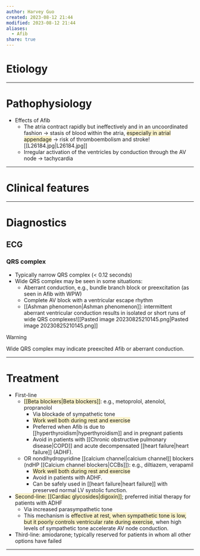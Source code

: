 ```yaml
---
author: Harvey Guo
created: 2023-08-12 21:44
modified: 2023-08-12 21:44
aliases:
  - Afib
share: true
---
```

# Etiology


---
# Pathophysiology
- Effects of Afib
	- The atria contract rapidly but ineffectively and in an uncoordinated fashion → stasis of blood within the atria, <span style="background:rgba(240, 200, 0, 0.2)">especially in atrial appendage</span> → risk of thromboembolism and stroke![[L26184.jpg|L26184.jpg]]
	- Irregular activation of the ventricles by conduction through the AV node → tachycardia

---
# Clinical features

---
# Diagnostics
## ECG
### QRS complex
- Typically narrow QRS complex (< 0.12 seconds)
- Wide QRS complex may be seen in some situations:
	- Aberrant conduction, e.g., bundle branch block or preexcitation (as seen in Afib with WPW)
	- Complete AV block with a ventricular escape rhythm
	- [[Ashman phenomenon|Ashman phenomenon]]: intermittent aberrant ventricular conduction results in isolated or short runs of wide QRS complexes![[Pasted image 20230825210145.png|Pasted image 20230825210145.png]]

>[!warning] 
>Wide QRS complex may indicate preexcited Afib or aberrant conduction.

---
# Treatment
- First-line
	- <span style="background:rgba(240, 200, 0, 0.2)">[[Beta blockers|Beta blockers]]</span>: e.g., metoprolol, atenolol, propranolol
		- Via blockade of sympathetic tone
		- <span style="background:rgba(240, 200, 0, 0.2)">Work well both during rest and exercise</span>
		- Preferred when Afib is due to [[hyperthyroidism|hyperthyroidism]] and in pregnant patients
		- Avoid in patients with [[Chronic obstructive pulmonary disease|COPD]] and acute decompensated [[heart failure|heart failure]] (ADHF).
	- OR nondihydropyridine [[calcium channel|calcium channel]] blockers (ndHP [[Calcium channel blockers|CCBs]]): e.g., diltiazem, verapamil
		- <span style="background:rgba(240, 200, 0, 0.2)">Work well both during rest and exercise</span>
		- Avoid in patients with ADHF. 
		- Can be safely used in [[heart failure|heart failure]] with preserved normal LV systolic function.
- <span style="background:rgba(240, 200, 0, 0.2)">Second-line: [[Cardiac glycosides|digoxin]]</span>; preferred initial therapy for patients with ADHF
	- Via increased parasympathetic tone
	- This mechanism is <span style="background:rgba(240, 200, 0, 0.2)">effective at rest, when sympathetic tone is low, but it poorly controls ventricular rate during exercise</span>, when high levels of sympathetic tone accelerate AV node conduction.
- Third-line: amiodarone; typically reserved for patients in whom all other options have failed

---
